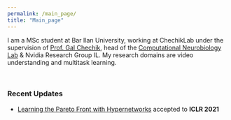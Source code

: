 ```yaml
---
permalink: /main_page/
title: "Main_page"
---
```


I am a MSc student at Bar Ilan University, working at ChechikLab under the supervision of <a href="https://chechiklab.biu.ac.il/~gal/"> Prof. Gal Chechik</a>, head of the <a href="http://chechiklab.biu.ac.il/"> Computational Neurobiology Lab</a> & Nvidia Research Group IL. My research domains are video understanding and multitask learning.

<br>
<h3>Recent Updates</h3>

<ul><li><a href="https://avivnavon.github.io/ParetoHN/">Learning the Pareto Front with Hypernetworks</a>  accepted to <strong>ICLR 2021</strong></li></ul>